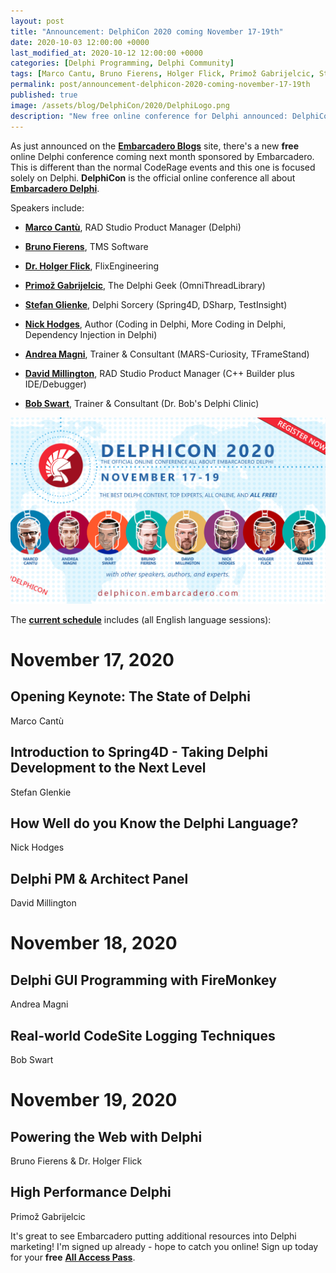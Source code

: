 ```yaml
---
layout: post
title: "Announcement: DelphiCon 2020 coming November 17-19th"
date: 2020-10-03 12:00:00 +0000
last_modified_at: 2020-10-12 12:00:00 +0000
categories: [Delphi Programming, Delphi Community]
tags: [Marco Cantu, Bruno Fierens, Holger Flick, Primož Gabrijelcic, Stefan Glienke, Nick Hodges, Andrea Magni, David Millington, Bob Swart]
permalink: post/announcement-delphicon-2020-coming-november-17-19th
published: true
image: /assets/blog/DelphiCon/2020/DelphiLogo.png
description: "New free online conference for Delphi announced: DelphiCon 2020"
---
```

As just announced on the [**Embarcadero Blogs**](https://blogs.embarcadero.com/announcing-delphicon-worldwide-2020/) site, there's a new **free** online Delphi conference coming next month sponsored by Embarcadero. This is different than the normal CodeRage events and this one is focused solely on Delphi. **DelphiCon** is the official online conference all about [**Embarcadero Delphi**](https://www.embarcadero.com/products/delphi).

Speakers include:

-   [**Marco Cantù**](https://blog.marcocantu.com/), RAD Studio Product Manager (Delphi)
    
-   [**Bruno Fierens**](http://tmssoftware.com/), TMS Software
    
-   [**Dr. Holger Flick**](https://flixengineering.com/), FlixEngineering
    
-   [**Primož Gabrijelcic**](http://primoz.gabrijelcic.org/), The Delphi Geek (OmniThreadLibrary)
    
-   [**Stefan Glienke**](https://delphisorcery.blogspot.com/), Delphi Sorcery (Spring4D, DSharp, TestInsight)
    
-   [**Nick Hodges**](https://www.nickhodges.com/), Author (Coding in Delphi, More Coding in Delphi, Dependency Injection in Delphi)
    
-   [**Andrea Magni**](https://andreamagni.eu/), Trainer & Consultant (MARS-Curiosity, TFrameStand)
    
-   [**David Millington**](https://blogs.embarcadero.com/author/davidmillington/), RAD Studio Product Manager (C++ Builder plus IDE/Debugger)
    
-   [**Bob Swart**](http://drbob42.com/), Trainer & Consultant (Dr. Bob's Delphi Clinic)
    

![DelphiCon 2020 announcement](/assets/blog/DelphiCon/2020/DelphiCon-2020.png)

The [**current schedule**](https://delphicon.embarcadero.com/schedule/) includes (all English language sessions):


# November 17, 2020

## **Opening Keynote: The State of Delphi**

Marco Cantù

## **Introduction to Spring4D - Taking Delphi Development to the Next Level**

Stefan Glenkie

## **How Well do you Know the Delphi Language?**

Nick Hodges

## **Delphi PM & Architect Panel**

David Millington

# November 18, 2020

## **Delphi GUI Programming with FireMonkey**

Andrea Magni

## **Real-world CodeSite Logging Techniques**

Bob Swart

# November 19, 2020

## **Powering the Web with Delphi**

Bruno Fierens & Dr. Holger Flick

## **High Performance Delphi**

Primož Gabrijelcic

It's great to see Embarcadero putting additional resources into Delphi marketing! I'm signed up already - hope to catch you online! Sign up today for your **free** [**All Access Pass**](https://delphicon.embarcadero.com/tickets/).
